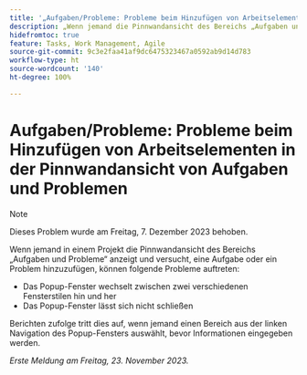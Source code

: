 ```yaml
---
title: '„Aufgaben/Probleme: Probleme beim Hinzufügen von Arbeitselementen in der Pinnwandansicht von Aufgaben und Problemen“'
description: „Wenn jemand die Pinnwandansicht des Bereichs „Aufgaben und Probleme“ in einem Projekt anzeigt und versucht, eine Aufgabe oder ein Problem hinzuzufügen, können folgende Probleme auftreten.“
hidefromtoc: true
feature: Tasks, Work Management, Agile
source-git-commit: 9c3e2faa41af9dc6475323467a0592ab9d14d783
workflow-type: ht
source-wordcount: '140'
ht-degree: 100%

---
```



# Aufgaben/Probleme: Probleme beim Hinzufügen von Arbeitselementen in der Pinnwandansicht von Aufgaben und Problemen

>[!NOTE]
>
>Dieses Problem wurde am Freitag, 7. Dezember 2023 behoben.

Wenn jemand in einem Projekt die Pinnwandansicht des Bereichs „Aufgaben und Probleme“ anzeigt und versucht, eine Aufgabe oder ein Problem hinzuzufügen, können folgende Probleme auftreten:

* Das Popup-Fenster wechselt zwischen zwei verschiedenen Fensterstilen hin und her
* Das Popup-Fenster lässt sich nicht schließen

Berichten zufolge tritt dies auf, wenn jemand einen Bereich aus der linken Navigation des Popup-Fensters auswählt, bevor Informationen eingegeben werden.

_Erste Meldung am Freitag, 23. November 2023._
